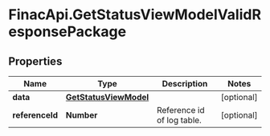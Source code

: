 # FinacApi.GetStatusViewModelValidResponsePackage

## Properties
Name | Type | Description | Notes
------------ | ------------- | ------------- | -------------
**data** | [**GetStatusViewModel**](GetStatusViewModel.md) |  | [optional] 
**referenceId** | **Number** | Reference id of log table. | [optional] 
